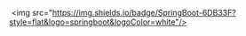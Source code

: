  <img src="https://img.shields.io/badge/SpringBoot-6DB33F?style=flat&logo=springboot&logoColor=white"/>

